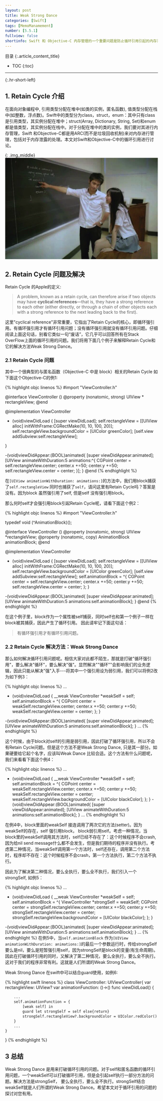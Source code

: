 ```yaml
---
layout: post
title: Weak Strong Dance
categories: [Swift]
tags: [MemoManamement]
number: [5.5.1]
fullview: false
shortinfo: Swift 和 Objective-C 内存管理的一个重要问题是防止循环引用引起的内存泄露，其中对于匿名函数和self的循环引用问题最为常见。解决方式之一就是"Weak Strong Dance"。本文探讨循环引用的的问题，以及Weak Strong Dance的原理，
---
```

目录
{:.article_content_title}


* TOC
{:toc}

---
{:.hr-short-left}

## 1. Retain Cycle 介绍 ##
在面向对象编程中, 引用类型分配在堆中(如类的实例，匿名函数), 值类型分配在栈中(如整数，浮点数)。Swift中的类型分为class，struct，enum：其中只有class是引用类型，其实例分配在堆中；struct(Array, Dictionary, String, Set)和enum都是值类型，其实例分配在栈中。对于分配在堆中的类的实例，我们要对其进行内存管理，Swift 和Objective-C都是用ARC(而不是垃圾回收机制)来对内存进行管理，包括对于内存泄露的处理。本文对Swift和Objective-C中的循环引用进行讨论。


{: .img_middle}
![面向对象编程](/assets/images/posts/2016-03-07/面向对象编程.png)

## 2. Retain Cycle 问题及解决 ##
Retain Cycle 的Apple的定义:

>A problem, known as a retain cycle, can therefore arise if two objects may have <b>cyclical references</b>—that is, they have a strong reference to each other (either directly, or through a chain of other objects each with a strong reference to the next leading back to the first).

这里"cyclical reference"非常重要，它指出了Retain Cycle的核心，即循环强引用。有循环强引用才有循环引用问题；没有循环强引用就没有循环引用问题。仔细阅读上面这句话，别看它类似一句“废话”，它几乎可以回答所有在Stack OverFlow上面的循环引用的问题。我们将用下面几个例子来解释Retain Cycle和它的解决方法Weak Strong Dance。

### 2.1 Retain Cycle 问题 ###
其中一个很典型的与匿名函数（Objective-C 中是 block）相关的Retain Cycle 如下面这个Objective-C的例1:

{% highlight objc linenos %}
#import "ViewController.h"

@interface ViewController ()
@property (nonatomic, strong) UIView * rectangleView;
@end

@implementation ViewController

- (void)viewDidLoad {
    [super viewDidLoad];
    self.rectangleView = [[UIView alloc] initWithFrame:CGRectMake(10, 10, 100, 20)];
    self.rectangleView.backgroundColor = [UIColor greenColor];
    [self.view addSubview:self.rectangleView];

}

-(void)viewDidAppear:(BOOL)animated{
    [super viewDidAppear:animated];
    [UIView animateWithDuration:5 animations:^{
        CGPoint center = self.rectangleView.center;
        center.x +=50;
        center.y +=50;
        self.rectangleView.center = center;
    }];
}
@end
{% endhighlight %}

在`[UIView animationWithDuration: animations:]`的方法中，我们用block捕获了`self.rectangleView` 同时也捕获了`self`，请问这里有Retain Cycle吗？答案是没有。因为block 虽然强引用了self, 但是self 没有强引用block。

那么何时self才会强引用block引起Retain Cycle呢，请看下面这个例2：

{% highlight objc linenos %}
#import "ViewController.h"

typedef void (^AnimationBlock)();

@interface ViewController ()
@property (nonatomic, strong) UIView *rectangleView;
@property (nonatomic, copy) AnimationBlock animationBlock;
@end

@implementation ViewController

- (void)viewDidLoad {
    [super viewDidLoad];
    self.rectangleView = [[UIView alloc] initWithFrame:CGRectMake(10, 10, 100, 20)];
    self.rectangleView.backgroundColor = [UIColor greenColor];
    [self.view addSubview:self.rectangleView];
    self.animationBlock = ^{
        CGPoint center = self.rectangleView.center;
        center.x +=50;
        center.y +=50;
        self.rectangleView.center = center;
    };
}

-(void)viewDidAppear:(BOOL)animated{
    [super viewDidAppear:animated];
    [UIView animateWithDuration:5 animations:self.animationBlock];
}
@end
{% endhighlight %}

在这个例子里，block作为一个属性被self捕获，同时self也和第一个例子一样在block被其捕获，因此产生了循环引用。
因此请牢记下面这句话：

>有循环强引用才有循环引用问题。

### 2.2 Retain Cycle 解决方法：Weak Strong Dance ###
那么如何解决循环引用问题呢。相信大家对此都不陌生，那就是打破"循环强引用"，要么解决"循环"，要么解决"强"。显然解决""循环""会影响我们的业务逻辑，因此只能从解决"强"入手---将其中一个强引用设为弱引用，我们可以将例2改为如下例3：

{% highlight objc linenos %}
...
- (void)viewDidLoad {
    __weak ViewController *weakSelf = self;
    self.animationBlock = ^{
        CGPoint center = weakSelf.rectangleView.center;
        center.x +=50;
        center.y +=50;
        weakSelf.rectangleView.center = center;
    };
}

-(void)viewDidAppear:(BOOL)animated{
    [super viewDidAppear:animated];
    [UIView animateWithDuration:5 animations:self.animationBlock];
}
...
{% endhighlight %}

这个时候，由于block对self的引用是弱引用，因此打破了循环强引用，所以不会有Retain Cycle问题。但是这个方法不是Weak Strong Dance, 只是其一部分。如果硬要给它起个名字，应该叫Weak Dance 比较合适。这个方法有什么问题呢，我们来看看下面这个例4：

{% highlight objc linenos %}
...
- (void)viewDidLoad {
    __weak ViewController *weakSelf = self;
    self.animationBlock = ^{
        CGPoint center = weakSelf.rectangleView.center;
        center.x +=50;
        center.y +=50;
        weakSelf.rectangleView.center = center;
        weakSelf.rectangleView.backgroundColor = [UIColor blackColor];
    };
}
-(void)viewDidAppear:(BOOL)animated{
    [super viewDidAppear:animated];
    [UIView animateWithDuration:5 animations:self.animationBlock];
}
...
{% endhighlight %}

在例4中，block里面的weakSelf 接连调用了两次它的方法(setter)。因为weakSelf的存在，self 强引用block， block弱引用self。考虑一种情况，当block里的weakSelf调用其方法时，self已经不存在了：这个时候程序不会crash, 因为给nil send message什么都不会发生，但是我们期待的程序并没有执行。考虑第二种情况，当weakSelf调用第一个方法时，self还存在，调用第二个方法时，程序却不存在：这个时候程序不会crash，第一个方法执行，第二个方法不执行。

因此为了解决第二种情况，要么全执行，要么全不执行，我们引入一个strongSelf, 如例5：

{% highlight objc linenos %}
...
- (void)viewDidLoad {
    __weak ViewController *weakSelf = self;
    self.animationBlock = ^{
        ViewController *strongSelf = weakSelf;
        CGPoint center = strongSelf.rectangleView.center;
        center.x +=50;
        center.y +=50;
        strongSelf.rectangleView.center = center;
        strongSelf.rectangleView.backgroundColor = [UIColor blackColor];
    };
}

-(void)viewDidAppear:(BOOL)animated{
    [super viewDidAppear:animated];
    [UIView animateWithDuration:5 animations:self.animationBlock];
}
...
{% endhighlight %}
在例5中，当`self.animationBlock` 作为`[UIView animationWithDuration: animations:]`的最后一个参数运行时，传给strongSelf要么是nil，要么是短暂强引用self，因为strongSelf是block的变量(有生命周期)。因此在打破循环引用的同时，又解决了第二种情况，要么全执行，要么全不执行。这对于我们的程序非常有利。这就是人们所谓的Weak Strong Dance。

Weak Strong Dance 在swift中可以结合guard使用，如例6:

{% highlight swift linenos %}
class ViewController: UIViewController{
    var rectangleView: UIView?
    var animationFunction: ()->()
    func viewDidLoad() {

        ...
        self.animationFunction = {
            [weak self] in
            guard let strongSelf = self else{return}
            strongSelf.rectangleView?.backgroundColor = UIColor.redColor()
        }
        ...
    }
}
{% endhighlight %}


## 3 总结 ##
Weak Strong Dance 是用来打破循环引用的问题。对于self和匿名函数的循环引用问题，一个weakSelf可以打破循环引用，但是会引起self执行一部分方法的问题。解决方法是strongSelf， 要么全执行，要么全不执行。strongSelf结合weakSelf就是人们所谓的Weak Strong Dance。希望本文对于循环引用的问题的探讨对您有用。
